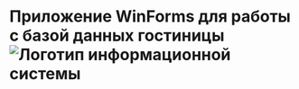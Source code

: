 # Приложение WinForms для работы с базой данных гостиницы <img src="https://i.imgur.com/eWZCLBX.png" alt="Логотип информационной системы">
